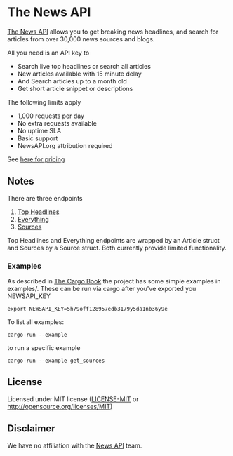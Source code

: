# The News API

[The News API](https://newsapi.org/) allows you to get breaking news headlines, and search for articles from over 30,000 news sources and blogs.

All you need is an API key to

* Search live top headlines or search all articles
* New articles available with 15 minute delay
* And Search articles up to a month old
* Get short article snippet or descriptions

The following limits apply

* 1,000 requests per day
* No extra requests available
* No uptime SLA
* Basic support
* NewsAPI.org attribution required

See [here for pricing](https://newsapi.org/pricing)

## Notes

There are three endpoints

1. [Top Headlines](https://newsapi.org/docs/endpoints/top-headlines)
2. [Everything](https://newsapi.org/docs/endpoints/everything)
3. [Sources](https://newsapi.org/docs/endpoints/sources)

Top Headlines and Everything endpoints are wrapped by an Article struct and Sources by a Source struct. Both currently provide limited functionality.

### Examples
As described in [The Cargo Book](https://doc.rust-lang.org/cargo/guide/project-layout.html) the project has some simple examples in examples/. These can be run via cargo after you've exported you NEWSAPI_KEY

```
export NEWSAPI_KEY=5h79off128957edb3179y5da1nb36y9e
```

To list all examples:
```
cargo run --example
```

to run a specific example
```
cargo run --example get_sources
```


## License

Licensed under MIT license ([LICENSE-MIT](LICENSE-MIT) or http://opensource.org/licenses/MIT)


## Disclaimer

We have no affiliation with the [News API](https://github.com/News-API-gh) team.

